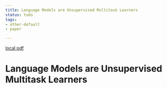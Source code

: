 ```yaml
---
title: Language Models are Unsupervised Multitask Learners
status: todo
tags:
- other-default
- paper

---
```


[local pdf](../../../pdfs/Language%20Models%20are%20Unsupervised%20Multitask%20Learners.pdf)

# Language Models are Unsupervised Multitask Learners
